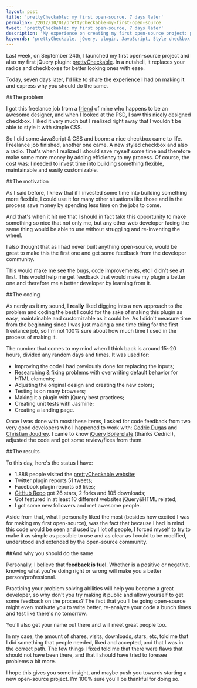 ```yaml
---
layout: post
title: 'prettyCheckable: my first open-source, 7 days later'
permalink: /2012/10/01/prettyCheckable-my-first-open-source
tweet: 'prettyCheckable: my first open-source, 7 days later'
description: 'My experience on creating my first open-source project: prettyCheckable. What was great and why you should do the same'
keywords: 'prettyCheckable, jQuery, plugin, JavaScript, Style checkbox, Style radio, CSS radio checkbox'
---
```


Last week, on September 24th, I launched my first open-source project and also my first jQuery plugin: <a href="http://arthurgouveia.com/prettyCheckable" target="_blank">prettyCheckable</a>. In a nutshell, it replaces your radios and checkboxes for better looking ones with ease.

Today, seven days later, I'd like to share the experience I had on making it and express why you should do the same.

##The problem

I got this freelance job from a <a href="http://ilustrebob.com.br" target="_blank">friend</a> of mine who happens to be an awesome designer, and when I looked at the PSD, I saw this nicely designed checkbox. I liked it very much but I realized right away that I wouldn't be able to style it with simple CSS.

So I did some JavaScript & CSS and boom: a nice checkbox came to life. Freelance job finished, another one came. A new styled checkbox and also a radio. That's when I realized I should save myself some time and therefore make some more money by adding efficiency to my process. Of course, the cost was: I needed to invest time into building something flexible, maintainable and easily customizable.

##The motivation

As I said before, I knew that if I invested some time into building something more flexible, I could use it for many other situations like those and in the process save money by spending less time on the jobs to come.

And that's when it hit me that I should in fact take this opportunity to make something so nice that not only me, but any other web developer facing the same thing would be able to use without struggling and re-inventing the wheel. 

I also thought that as I had never built anything open-source, would be great to make this the first one and get some feedback from the developer community. 

This would make me see the bugs, code improvements, etc I didn't see at first. This would help me get feedback that would make my plugin a better one and therefore me a better developer by learning from it.

##The coding

As nerdy as it my sound, I **really** liked digging into a new approach to the problem and coding the best I could for the sake of making this plugin as easy, maintainable and customizable as it could be. As I didn't measure time from the beginning since I was just making a one time thing for the first freelance job, so I'm not 100% sure about how much time I used in the process of making it.

The number that comes to my mind when I think back is around 15~20 hours, divided any random days and times. It was used for:

+ Improving the code I had previously done for replacing the inputs;
+ Researching & fixing problems with overwriting default behavior for HTML elements;
+ Adjusting the original design and creating the new colors;
+ Testing is on many browsers;
+ Making it a plugin with jQuery best practices;
+ Creating unit tests with Jasmine;
+ Creating a landing page.

Once I was done with most these items, I asked for code feedback from two very good developers who I happened to work with: <a href="http://twitter.com/PosAbsolute" target="_blank">Cedric Dugas</a> and <a href="http://twitter.com/cjoudrey" target="_blank">Christian Joudrey</a>. I came to know <a href="http://jqueryboilerplate.com/" target="_blank">jQuery Boilerplate</a> (thanks Cedric!), adjusted the code and got some review/fixes from them.

##The results

To this day, here's the status I have:

+ 1.888 people visited the <a href="http://arthurgouveia.com/prettyCheckable" target="_blank">prettyCheckable website</a>;
+ Twitter plugin reports 51 tweets;
+ Facebook plugin reports 59 likes;
+ <a href="https://github.com/arthurgouveia/prettyCheckable" target="_blank">GitHub Repo</a> got 26 stars, 2 forks and 105 downloads;
+ Got featured in at least 10 different websites jQuery&HTML related;
+ I got some new followers and met awesome people.

Aside from that, what I personally liked the most (besides how excited I was for making my first open-source), was the fact that because I had in mind this code would be seen and used by I lot of people, I forced myself to try to make it as simple as possible to use and as clear as I could to be modified, understood and extended by the open-source community.

##And why you should do the same

Personally, I believe that **feedback is fuel**. Whether is a positive or negative, knowing what you're doing right or wrong will make you a better person/professional.

Practicing your problem solving abilities will help you became a great developer, so why don't you try making it public and allow yourself to get some feedback on the process? The fact that you'll be going open-source might even motivate you to write better, re-analyze your code a bunch times and test like there's no tomorrow.

You'll also get your name out there and will meet great people too.

In my case, the amount of shares, visits, downloads, stars, etc, told me that I did something that people needed, liked and accepted, and that I was in the correct path. The few things I fixed told me that there were flaws that should not have been there, and that I should have tried to foresee problems a bit more.

I hope this gives you some insight, and maybe push you towards starting a new open-source project. I'm 100% sure you'll be thankful for doing so.